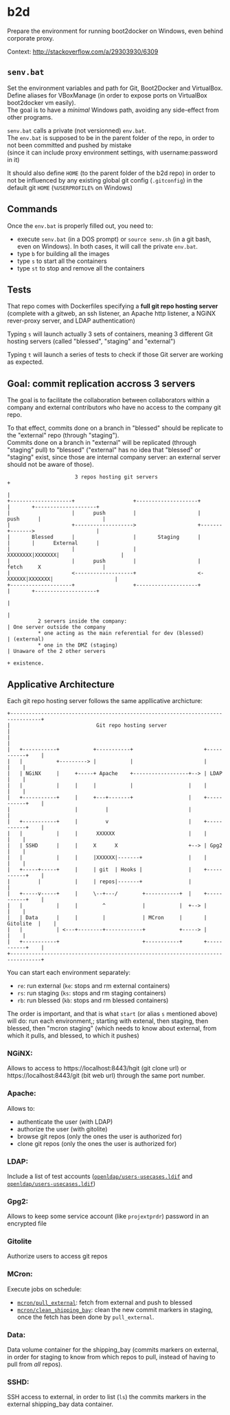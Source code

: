 # b2d
Prepare the environment for running boot2docker on Windows, even behind corporate proxy.

Context: http://stackoverflow.com/a/29303930/6309

## `senv.bat`

Set the environment variables and path for Git, Boot2Docker and VirtualBox.  
Define aliases for VBoxManage (in order to expose ports on VirtualBox boot2docker vm easily).  
The goal is to have a *minimal* Windows path, avoiding any side-effect from other programs.

`senv.bat` calls a private (not versionned) `env.bat`.  
The `env.bat` is supposed to be in the parent folder of the repo, in order to not been committed and pushed by mistake   
(since it can include proxy environment settings, with username:password in it)

It should also define `HOME` (to the parent folder of the b2d repo) in order to not be influenced by any existing global git config (`.gitconfig`) in the default git `HOME` (`%USERPROFILE%` on Windows)

## Commands

Once the `env.bat` is properly filled out, you need to:

- execute `senv.bat` (in a DOS prompt) or `source senv.sh` (in a git bash, even on Windows). In both cases, it will call the private `env.bat`.
- type `b` for building all the images
- type `s` to start all the containers
- type `st` to stop and remove all the containers

## Tests

That repo comes with Dockerfiles specifying a **full git repo hosting server** (complete with a gitweb, an ssh listener, an Apache http listener, a NGiNX rever-proxy server, and LDAP authentication)

Typing `s` will launch actually 3 sets of containers, meaning 3 different Git hosting servers (called "blessed", "staging" and "external")

Typing `t` will launch a series of tests to check if those Git server are working as expected.

## Goal: commit replication accross 3 servers

The goal is to facilitate the collaboration between collaborators within a company and external contributors who have no access to the company git repo.

To that effect, commits done on a branch in "blessed" should be replicate to the "external" repo (through "staging").  
Commits done on a branch in "external" will be replicated (through "staging" pull) to "blessed" ("external" has no idea that "blessed" or "staging" exist, since those are internal company server: an external server should not be aware of those).

````
                      3 repos hosting git servers                     +                               
                                                                      |                               
+--------------------+                   +--------------------+       |       +--------------------+  
|                    |      push         |                    |     push      |                    |  
|                    +------------------->                    +-------+------->                    |  
|       Blessed      |                   |       Staging      |       |       |      External      |  
|                    |                   |                    XXXXXXXX|XXXXXXX|                    |  
|                    |      push         |                    |     fetch     X                    |  
|                    <-------------------+                    <-XXXXXX|XXXXXXX|                    |  
+--------------------+                   +--------------------+       |       +--------------------+  
                                                                      |                               
                                                                      |                               
          2 servers inside the company:                               | One server outside the company
          * one acting as the main referential for dev (blessed)      | (external)                    
          * one in the DMZ (staging)                                  | Unaware of the 2 other servers
                                                                      + existence.
````

## Applicative Architecture

Each git repo hosting server follows the same appllicative archicture:

````
+--------------------------------------------------------------------------------+
|                            Git repo hosting server                             |
|                                                                                |
|   +-----------+           +-----------+                       +-----------+    |
|   |           +---------> |           |                       |           |    |
|   | NGiNX     |     +-----+ Apache    +------------------+--> | LDAP      |    |
|   |           |     |     |           |                  |    |           |    |
|   +-----------+     |     +---+-------+                  |    +-----------+    |
|                     |         |                          |                     |
|   +-----------+     |         v                          |    +-----------+    |
|   |           |     |      XXXXXX                        |    |           |    |
|   | SSHD      |     |     X      X                       +--> | Gpg2      |    |
|   |           |     |     |XXXXXX|-------+               |    |           |    |
|   +-----+-----+     |     | git  | Hooks |               |    +-----------+    |
|         |           |     | repos|-------+               |                     |
|   +-----v-----+     |     \--+---/        +-----------+  |    +-----------+    |
|   |           |     |        ^            |           |  +--> |           |    |
|   | Data      |     |        |            | MCron     |       | Gitolite  |    |
|   |           | <---+--------+------------+           +-----> |           |    |
|   +-----------+                           +-----------+       +-----------+    |
+--------------------------------------------------------------------------------+
````

You can start each environment separately:

* `re`: run external (`ke`: stops and rm external containers)
* `rs`: run staging (`ks`: stops and rm staging containers)
* `rb`: run blessed (`kb`: stops and rm blessed containers)

The order is important, and that is what `start` (or alias `s` mentioned above) will do: run each environment,; starting with extenal, then staging, then blessed, then "mcron staging" (which needs to know about external, from which it pulls, and blessed, to which it pushes)

### NGiNX:

Allows to access to https://localhost:8443/hgit (git clone url) or https://localhost:8443/git (bit web url) through the same port number.

### Apache:

Allows to:

* authenticate the user (with LDAP)
* authorize the user (with gitolite)
* browse git repos (only the ones the user is authorized for)
* clone git repos (only the ones the user is authorized for)
 
### LDAP:

Include a list of test accounts ([`openldap/users-usecases.ldif`](https://github.com/VonC/b2d/blob/master/openldap/users-usecases.ldif) and [`openldap/users-usecases.ldif`](https://github.com/VonC/b2d/blob/master/openldap/users-usecases.ldif))

### Gpg2:

Allows to keep some service account (like `projextprdr`) password in an encrypted file

### Gitolite

Authorize users to access git repos

### MCron:

Execute jobs on schedule:

* [`mcron/pull_external`](https://github.com/VonC/b2d/blob/master/mcron/pull_external): fetch from external and push to blessed
* [`mcron/clean_shipping_bay`](https://github.com/VonC/b2d/blob/master/mcron/clean_shipping_bay): clean the new commit markers in staging, once the fetch has been done by `pull_external`.
 
### Data:

Data volume container for the shipping_bay (commits markers on external, in order for staging to know from which repos to pull, instead of having to pull from *all* repos).

### SSHD:

SSH access to external, in order to list (`ls`) the commits markers in the external shipping_bay data container.

